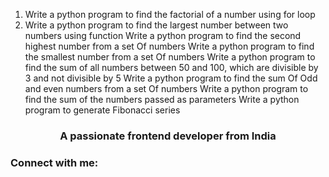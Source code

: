 1. Write a python program to find the factorial of a number using for loop
2. Write a python program to find the largest number between two numbers using function
Write a python program to find the second highest number from a set Of numbers
Write a python program to find the smallest number from a set Of numbers
Write a python program to find the sum of all numbers between 50 and 100, which are divisible by 3 and not divisible by 5
Write a python program to find the sum Of Odd and even numbers from a set Of numbers
Write a python program to find the sum of the numbers passed as parameters
Write a python program to generate Fibonacci series


<h3 align="center">A passionate frontend developer from India</h3>

<h3 align="left">Connect with me:</h3>
<p align="left">
</p>